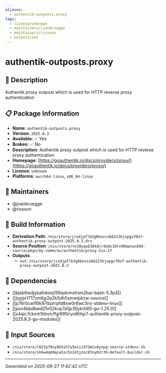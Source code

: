 ```yaml
---
aliases:
  - authentik-outposts.proxy
tags:
  - license/unknown
  - maintainers/jvanbruegge
  - maintainers/rissson
  - outputs/out
---
```


# authentik-outposts.proxy

## 📝 Description

Authentik proxy outpost which is used for HTTP reverse proxy authentication

## 📋 Package Information

- **Name**: `authentik-outposts.proxy`
- **Version**: `2025.8.3`
- **Available**: ✅ Yes
- **Broken**: ✅ No
- **Description**: Authentik proxy outpost which is used for HTTP reverse proxy authentication
- **Homepage**: [https://goauthentik.io/docs/providers/proxy/](https://goauthentik.io/docs/providers/proxy/)
- **License**: `unknown`
- **Platforms**: `aarch64-linux`, `x86_64-linux`
## 👥 Maintainers

- @jvanbruegge
- @rissson


## 🔧 Build Information

- **Derivation Path**: `/nix/store/jcxdjpflb3g6bxvszb6223kjxpgv70xf-authentik-proxy-outpost-2025.8.3.drv`
- **Source Position**: `/nix/store/ns30sqxb36k8jrds8z18rv96bpnwc60d-source/pkgs/by-name/au/authentik/proxy.nix:17`
- **Outputs**:
  - `out`:  `/nix/store/jcxdjpflb3g6bxvszb6223kjxpgv70xf-authentik-proxy-outpost-2025.8.3`

## 🔗 Dependencies

- [[bjsb6wdjykafnkixq156qdvmxhsm2bai-bash-5.3p3]]
- [[jiypjx1717zmllgi2p2k5dh5smwipkzw-source]]
- [[p76r0cwlf6k97ibprrpfd8xw0r8wc3nx-stdenv-linux]]
- [[pxn4bbdbwd25r02kvp7a1jp3fjykrb65-go-1.25.0]]
- [[s4qic7ckmh1hbvicffgi995lryn8hhp7-authentik-proxy-outpost-2025.8.3-go-modules]]

## 📁 Input Sources

- `/nix/store/l622p70vy8k5sh7y5wizi5f2mic6ynpg-source-stdenv.sh`
- `/nix/store/shkw4qm9qcw5sc5n1k5jznc83ny02r39-default-builder.sh`

---
*Generated on 2025-09-27 11:42:42 UTC*
